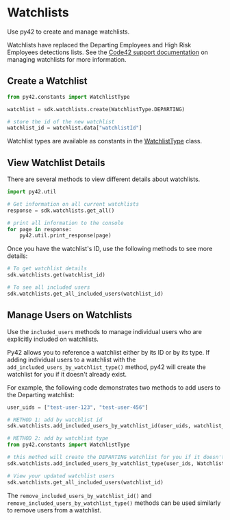 # Watchlists

Use py42 to create and manage watchlists.

Watchlists have replaced the Departing Employees and High Risk Employees detections lists. See the [Code42 support documentation](https://support.code42.com/Incydr/Admin/Monitoring_and_managing/Manage_watchlists) on managing watchlists for more information.

## Create a Watchlist

```python
from py42.constants import WatchlistType

watchlist = sdk.watchlists.create(WatchlistType.DEPARTING)

# store the id of the new watchlist
watchlist_id = watchlist.data["watchlistId"]
```

Watchlist types are available as constants in the [WatchlistType](https://py42docs.code42.com/en/stable/methoddocs/constants.html#py42.constants.WatchlistType) class.

## View Watchlist Details

There are several methods to view different details about watchlists.

```python
import py42.util

# Get information on all current watchlists
response = sdk.watchlists.get_all()

# print all information to the console
for page in response:
    py42.util.print_response(page)
```

Once you have the watchlist's ID, use the following methods to see more details:

```python
# To get watchlist details
sdk.watchlists.get(watchlist_id)

# To see all included users
sdk.watchlists.get_all_included_users(watchlist_id)
```

## Manage Users on Watchlists

Use the `included_users` methods to manage individual users who are explicitly included on watchlists.

Py42 allows you to reference a watchlist either by its ID or by its type. If adding individual users to a watchlist with the `add_included_users_by_watchlist_type()` method, py42 will create the watchlist for you if it doesn't already exist.

For example, the following code demonstrates two methods to add users to the Departing watchlist:

```python
user_uids = ["test-user-123", "test-user-456"]

# METHOD 1: add by watchlist id
sdk.watchlists.add_included_users_by_watchlist_id(user_uids, watchlist_id)

# METHOD 2: add by watchlist type
from py42.constants import WatchlistType

# this method will create the DEPARTING watchlist for you if it doesn't already exist
sdk.watchlists.add_included_users_by_watchlist_type(user_ids, WatchlistType.DEPARTING)

# View your updated watchlist users
sdk.watchlists.get_all_included_users(watchlist_id)
```

The `remove_included_users_by_watchlist_id()` and `remove_included_users_by_watchlist_type()` methods can be used similarly to remove users from a watchlist.
